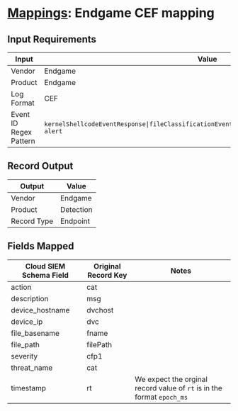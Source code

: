 # [Mappings](README.md): Endgame CEF mapping

## Input Requirements

|Input|Value|
|-----|-----|
|Vendor|Endgame|
|Product|Endgame|
|Log Format|CEF|
|Event ID Regex Pattern|`kernelShellcodeEventResponse\|fileClassificationEventResponse\|rulesEngineEventResponse\|Test alert`|

## Record Output

|Output|Value|
|------|-----|
|Vendor|Endgame|
|Product|Detection|
|Record Type|Endpoint|

## Fields Mapped

|Cloud SIEM Schema Field|Original Record Key|Notes|
|-----------------------|-------------------|-----|
|action|cat||
|description|msg||
|device_hostname|dvchost||
|device_ip|dvc||
|file_basename|fname||
|file_path|filePath||
|severity|cfp1||
|threat_name|cat||
|timestamp|rt|We expect the orginal record value of `rt` is in the format `epoch_ms`|

